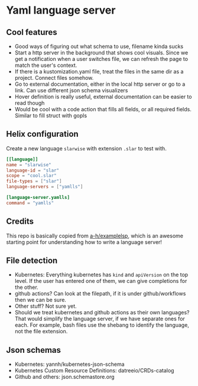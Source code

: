 # Yaml language server

## Cool features

- Good ways of figuring out what schema to use, filename kinda sucks
- Start a http server in the background that shows cool visuals. Since we get a
  notification when a user switches file, we can refresh the page to match the
  user's context.
- If there is a kustomization.yaml file, treat the files in the same dir as a
  project. Connect files somehow.
- Go to external documentation, either in the local http server or go to a link.
  Can use different json schema visualizers
- Hover definition is really useful, external documentation can be easier to
  read though
- Would be cool with a code action that fills all fields, or all required
  fields. Similar to fill struct with gopls

## Helix configuration

Create a new language `slarwise` with extension `.slar` to test with.

```toml
[[language]]
name = "slarwise"
language-id = "slar"
scope = "cool.slar"
file-types = ["slar"]
language-servers = ["yamlls"]

[language-server.yamlls]
command = "yamlls"
```

## Credits

This repo is basically copied from
[a-h/examplelsp](https://github.com/a-h/examplelsp), which is an awesome
starting point for understanding how to write a language server!

## File detection

- Kubernetes: Everything kubernetes has `kind` and `apiVersion` on the top
  level. If the user has entered one of them, we can give completions for the
  other.
- github actions? Can look at the filepath, if it is under github/workflows then
  we can be sure.
- Other stuff? Not sure yet.
- Should we treat kubernetes and github actions as their own languages? That
  would simplify the language server, if we have separate ones for each. For
  example, bash files use the shebang to identify the language, not the file
  extension.

## Json schemas

- Kubernetes: yannh/kubernetes-json-schema
- Kubernetes Custom Resource Definitions: datreeio/CRDs-catalog
- Github and others: json.schemastore.org
